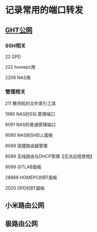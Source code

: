# 记录常用的端口转发

## [GHT公网](http://111.39.38.46:8088)

### SSH相关
22    GPD

222   homepc用

2206  NAS用

### 管理相关
211   教师机的文件索引工具

1980  NAS的SSL管理端口

8091  NAS的普通管理端口

9090  NAS的SHELL面板

8088  锐捷路由器管理

8089  无线路由与DHCP管理【无法远程使用】

8099  GITLAB面板

28888  HOMEPC的BT面板

2020 GPD的BT面板


## 小米路由公网

## 极路由公网

